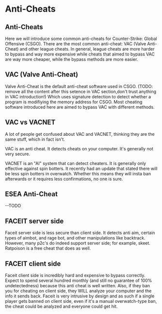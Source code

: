 # Anti-Cheats

## Anti-Cheats
Here we will introduce some common anti-cheats for Counter-Strike: Global Offensive (CSGO). There are the most common anti-cheat: VAC (Valve Anti-Cheat) and other league cheats. In general, league cheats are more harder to bypass and way more expensive while cheats that aimed to bypass VAC are way more cheaper, while the bypass methods are more easier.

## VAC (Valve Anti-Cheat)
Valve Anti-Cheat is the default anti-cheat software used in CSGO. (TODO: remove all the content after this setence in VAC section,don't trust anything in VAC introduction!) Which uses signature detection
to detect whether a program is modifiying the memory address for CSGO. Most cheating software introduced here are aimed to bypass VAC with different methods.

## VAC vs VACNET
A lot of people get confused about VAC and VACNET, thinking they are the same stuff, which in fact isn't.

VAC is an anti cheat. It detects cheats on your computer. It's generally not very secure.

VACNET is an "AI" system that can detect cheaters. It is generally only effective against spin botters. It recently had an update that stated there will be less spin botters in overwatch. Whether this means they will insta ban afterwards or it requires less confirmations, no one is sure.

## ESEA Anti-Cheat

--TODO

## FACEIT server side

Faceit server side is less secure than client side. It detects anti aim, certain types of aimbot, and rage bot, and other manipulations like backtrack. However, many p2c's do indeed support server side; for example, skeet. Ratpoison is a free cheat that does as well.

## FACEIT client side

Faceit client side is incredibly hard and expensive to bypass correctly. Expect to spend several hundred monthly \(and still no guarantee of 100% undetectedness\) because this anti cheat is well written. Also, if they ban you for cheating on client side, they WILL analyze your computer and the info it sends back. Faceit is very intrusive by design and as such if a single player gets banned on client side, even if it's a manual overwatch-type ban, the cheat could be analyzed and everyone could get hit.

